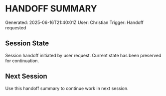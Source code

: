 # HANDOFF SUMMARY
Generated: 2025-06-16T21:40:01Z
User: Christian
Trigger: Handoff requested

## Session State
Session handoff initiated by user request.
Current state has been preserved for continuation.

## Next Session
Use this handoff summary to continue work in next session.
